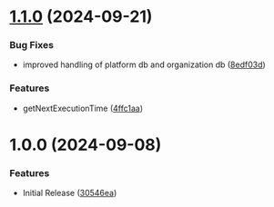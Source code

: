# [1.1.0](https://github.com/CoCreate-app/CoCreate-cron-jobs/compare/v1.0.0...v1.1.0) (2024-09-21)


### Bug Fixes

* improved handling of platform db and organization db ([8edf03d](https://github.com/CoCreate-app/CoCreate-cron-jobs/commit/8edf03d83689dc7bbfe884e8db8c655934a3e36f))


### Features

* getNextExecutionTime ([4ffc1aa](https://github.com/CoCreate-app/CoCreate-cron-jobs/commit/4ffc1aa899942b63b80fa281a6d687947cb8b50d))

# 1.0.0 (2024-09-08)


### Features

* Initial Release ([30546ea](https://github.com/CoCreate-app/CoCreate-cron-jobs/commit/30546eadd3c2bce7605e65f1673d0152ea2b2622))
